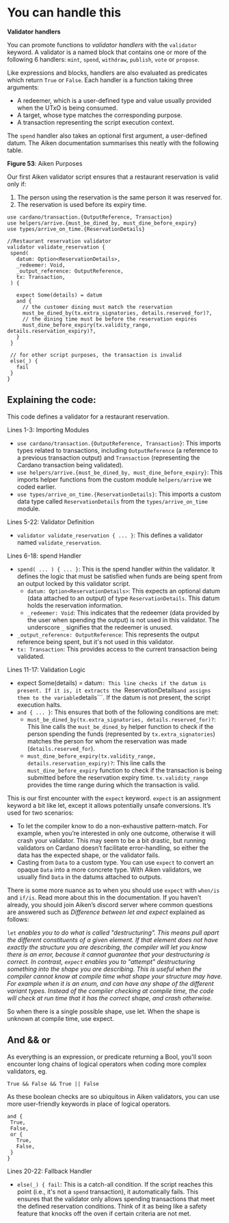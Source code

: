 # You can handle this

**Validator handlers**

You can promote functions to *validator handlers* with the ```validator``` keyword. A validator is a named block that contains one or more of the following 6 handlers: ```mint```, ```spend```, ```withdraw```, ```publish```, ```vote``` or ```propose```.

Like expressions and blocks, handlers are also evaluated as predicates which return ```True``` or ```False```. Each handler is a function taking three arguments:

- A redeemer, which is a user-defined type and value usually provided when the UTxO is being consumed.
- A target, whose type matches the corresponding purpose.
- A transaction representing the script execution context.

The ```spend``` handler also takes an optional first argument, a user-defined datum. The Aiken documentation summarises this neatly with the following table. 

**Figure 53**: Aiken Purposes

Our first Aiken validator script ensures that a restaurant reservation is valid only if:

1. The person using the reservation is the same person it was reserved for.
2. The reservation is used before its expiry time.

```aiken
use cardano/transaction.{OutputReference, Transaction}
use helpers/arrive.{must_be_dined_by, must_dine_before_expiry}
use types/arrive_on_time.{ReservationDetails}

//Restaurant reservation validator
validator validate_reservation {
 spend(
   datum: Option<ReservationDetails>,
   _redeemer: Void,
   _output_reference: OutputReference,
   tx: Transaction,
 ) {

   expect Some(details) = datum
   and {
     // the customer dining must match the reservation
     must_be_dined_by(tx.extra_signatories, details.reserved_for)?,
     // the dining time must be before the reservation expires
     must_dine_before_expiry(tx.validity_range, details.reservation_expiry)?,
   }
 }

 // for other script purposes, the transaction is invalid
 else(_) {
   fail
 }
}
```

## Explaining the code:

This code defines a validator for a restaurant reservation. 

Lines 1-3: Importing Modules

- ```use cardano/transaction.{OutputReference, Transaction}```: This imports types related to transactions, including ```OutputReference``` (a reference to a previous transaction output) and ```Transaction``` (representing the Cardano transaction being validated).
- ```use helpers/arrive.{must_be_dined_by, must_dine_before_expiry}```: This imports helper functions from the custom module ```helpers/arrive``` we coded earlier.
- ```use types/arrive_on_time.{ReservationDetails}```: This imports a custom data type called ```ReservationDetails``` from the ```types/arrive_on_time``` module.

Lines 5-22: Validator Definition

- ```validator validate_reservation { ... }```: This defines a validator named ```validate_reservation```.

Lines 6-18: spend Handler

- ```spend( ... ) { ... }```: This is the spend handler within the validator. It defines the logic that must be satisfied when funds are being spent from an output locked by this validator script.
   - ```datum: Option<ReservationDetails>```: This expects an optional datum (data attached to an output) of type ```ReservationDetails```. This datum  holds the reservation information.
   - ```_redeemer: Void```: This indicates that the redeemer (data provided by the user when spending the output) is not used in this validator. The underscore ```_``` signifies that the redeemer is unused.
- ```_output_reference: OutputReference```: This represents the output reference being spent, but it's not used in this validator.
- ```tx: Transaction```: This provides access to the current transaction being validated.

Lines 11-17: Validation Logic

- expect Some(details) = datum```: This line checks if the datum is present. If it is, it extracts the ```ReservationDetails``` and assigns them to the variable ```details```. If the datum is not present, the script execution halts.
- ```and { ... }```: This ensures that both of the following conditions are met:
    - ```must_be_dined_by(tx.extra_signatories, details.reserved_for)?```: This line calls the ```must_be_dined_by``` helper function to check if the person spending the funds (represented by ```tx.extra_signatories```) matches the person for whom the reservation was made (```details.reserved_for```). 
    - ```must_dine_before_expiry(tx.validity_range, details.reservation_expiry)?```: This line calls the ```must_dine_before_expiry``` function to check if the transaction is being submitted before the reservation expiry time. ```tx.validity_range``` provides the time range during which the transaction is valid. 

This is our first encounter with the ```expect``` keyword.  ```expect``` is an assignment keyword a bit like let, except it allows potentially unsafe conversions. It’s used for two scenarios: 

- To let the compiler know to do a non-exhaustive pattern-match. For example, when you’re interested in only one outcome, otherwise it will crash your validator. This may seem to be a bit drastic, but running validators on Cardano doesn’t facilitate error-handling, so either the data has the expected shape, or the validator fails.
- Casting from ```Data``` to a custom type. You can use ```expect``` to convert an opaque ```Data``` into a more concrete type. With Aiken validators, we usually find ```Data``` in the datums attached to outputs.

  
There is some more nuance as to when you should use ```expect``` with ```when/is``` and ```if/is```. Read more about this in the documentation. If you haven’t already, you should join Aiken’s discord server where common questions are answered such as *Difference between let and expect* explained as follows:

```let``` *enables you to do what is called "destructuring". This means pull apart the different constituents of a given element. If that element does not have exactly the structure you are describing, the compiler will let you know there is an error, because it cannot guarantee that your destructuring is correct. In contrast, ```expect``` enables you to "attempt" destructuring something into the shape you are describing. This is useful when the compiler cannot know at compile time what shape your structure may have. For example when it is an enum, and can have any shape of the different variant types. Instead of the compiler checking at compile time, the code will check at run time that it has the correct shape, and crash otherwise.*
       

So when there is a single possible shape, use let. When the shape is unknown at compile time, use expect.

## And && or

As everything is an expression, or predicate returning a Bool, you'll soon encounter long chains of logical operators when coding more complex validators, eg. 

```aiken
True && False && True || False
```

As these boolean checks are so ubiquitous in Aiken validators, you can use more user-friendly keywords in place of logical operators.

```aiken
and {
 True,
 False,
 or {
   True,
   False,
 }
}
```

Lines 20-22: Fallback Handler

- ```else(_) { fail```: This is a catch-all condition. If the script reaches this point (i.e., it's not a ```spend``` transaction), it automatically fails. This ensures that the validator only allows spending transactions that meet the defined reservation conditions. Think of it as being like a safety feature that knocks off the oven if certain criteria are not met. 
